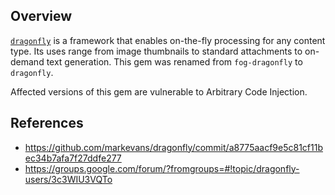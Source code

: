 ## Overview

[`dragonfly`](https://rubygems.org/gems/dragonfly) is a framework that enables on-the-fly processing for any content type. Its uses range from image thumbnails to standard attachments to on-demand text generation. This gem was renamed from `fog-dragonfly` to `dragonfly`.

Affected versions of this gem are vulnerable to Arbitrary Code Injection.

## References

- https://github.com/markevans/dragonfly/commit/a8775aacf9e5c81cf11bec34b7afa7f27ddfe277
- https://groups.google.com/forum/?fromgroups=#!topic/dragonfly-users/3c3WIU3VQTo
